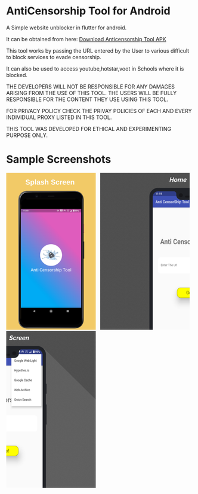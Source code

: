 # AntiCensorship Tool for Android

A Simple website unblocker in flutter for android.

It can be obtained from here: [Download Anticensorship Tool APK](https://github.com/Anish-M-code/Computer-Security-Programming-Collection/raw/master/Anti%20Censorship%20Tool.apk)

This tool works by passing the URL entered by the User to various difficult to block services to evade censorship.

It can also be used to access youtube,hotstar,voot in Schools where it is blocked.

THE DEVELOPERS WILL NOT BE RESPONSIBLE FOR ANY DAMAGES ARISING FROM THE USE OF THIS TOOL. THE USERS WILL BE FULLY RESPONSIBLE FOR THE CONTENT THEY USE USING THIS TOOL.

FOR PRIVACY POLICY CHECK THE PRIVAY POLICIES OF EACH AND EVERY INDIVIDUAL PROXY LISTED IN THIS TOOL.

THIS TOOL WAS DEVELOPED FOR ETHICAL AND EXPERIMENTING PURPOSE ONLY.

# Sample Screenshots

<img src = "https://github.com/GodwinUjeen/anti_censorship_tool/blob/master/Screenshots/Phone%20Screenshot%201.jpg" height="420" width="240"> &nbsp;
<img src = "https://github.com/GodwinUjeen/anti_censorship_tool/blob/master/Screenshots/right.png" height="420" width="240"> &nbsp;
<img src = "https://github.com/GodwinUjeen/anti_censorship_tool/blob/master/Screenshots/left.png" height="420" width="240">
